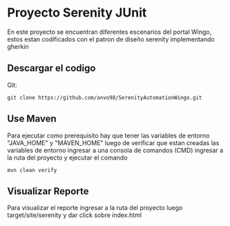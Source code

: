 # Proyecto Serenity JUnit 

En este proyecto se encuentran diferentes escenarios del portal Wingo, estos estan codificados con el patron de diseño serenity implementando  gherkin 

## Descargar el codigo 

Git:

    git clone https://github.com/anvo98/SerenityAutomationWingo.git    


## Use Maven

Para ejecutar como prerequisito hay que tener las variables de entorno "JAVA_HOME" y "MAVEN_HOME" luego de verificar que estan creadas las variables de entorno ingresar a una consola de comandos (CMD) ingresar a la ruta del proyecto y ejecutar el comando

    mvn clean verify


## Visualizar Reporte
Para visualizar el reporte ingresar a la ruta del proyecto luego target/site/serenity y dar click sobre index.html


